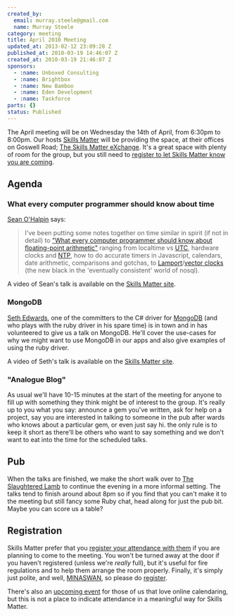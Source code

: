 ```yaml
---
created_by:
  email: murray.steele@gmail.com
  name: Murray Steele
category: meeting
title: April 2010 Meeting
updated_at: 2013-02-12 23:09:28 Z
published_at: 2010-03-19 14:46:07 Z
created_at: 2010-03-19 21:46:07 Z
sponsors:
  - :name: Unboxed Consulting
  - :name: Brightbox
  - :name: New Bamboo
  - :name: Eden Development
  - :name: Taskforce
parts: {}
status: Published
---
```


The April meeting will be on Wednesday the 14th of April, from 6:30pm to 8:00pm.  Our hosts [Skills Matter](http://skillsmatter.com/) will be providing the space, at their offices on Goswell Road; [The Skills Matter eXchange](http://skillsmatter.com/location-details/design-architecture/484/96).  It's a great space with plenty of room for the group, but you still need to <a href="#apr10registration">register to let Skills Matter know you are coming</a>.

Agenda
------

### What every computer programmer should know about time

[Sean O'Halpin](http://twitter.com/seanohalpin) says:

> I've been putting some notes together on time similar in spirit (if
> not in detail) to ["What every computer programmer should know about
> floating-point arithmetic"](http://docs.sun.com/source/806-3568/ncg_goldberg.html) ranging from
> localtime vs [UTC](http://en.wikipedia.org/wiki/Coordinated_Universal_Time), hardware clocks and [NTP](http://en.wikipedia.org/wiki/Network_Time_Protocol), how to do accurate timers
> in Javascript, calendars, date arithmetic, comparisons and gotchas, to
> [Lamport](http://en.wikipedia.org/wiki/Lamport_timestamps)/[vector clocks](http://en.wikipedia.org/wiki/Vector_clock) (the new black in the 'eventually consistent'
> world of nosql).

A video of Sean's talk is available on the [Skills Matter site](http://skillsmatter.com/podcast/ajax-ria/sean-ohalpin-what-every-computer-programmer-should-know-about-time).

### MongoDB

[Seth Edwards](http://codesnotdead.blogspot.com/), one of the committers to the C# driver for [MongoDB](www.mongodb.org) (and who plays with the ruby driver in his spare time) is in town and in has volunteered to give us a talk on MongoDB.  He'll cover the use-cases for why we might want to use MongoDB in our apps and also give examples of using the ruby driver.

A video of Seth's talk is available on the [Skills Matter site](http://skillsmatter.com/podcast/ajax-ria/seth-edwards-mongodb).

### "Analogue Blog"

As usual we'll have 10-15 minutes at the start of the meeting for anyone to fill up with something they think might be of interest to the group.  It's really up to you what you say: announce a gem you've written, ask for help on a project, say you are interested in talking to someone in the pub after wards who knows about a particular gem, or even just say hi. the only rule is to keep it short as there'll be others who want to say something and we don't want to eat into the time for the scheduled talks.

Pub
---

When the talks are finished, we make the short walk over to [The Slaughtered Lamb](http://www.theslaughteredlambpub.com/) to continue the evening in a more informal setting.  The talks tend to finish around about 8pm so if you find that you can't make it to the meeting but still fancy some Ruby chat, head along for just the pub bit.  Maybe you can score us a table?

Registration <a name="apr10registration">&nbsp;</a>
---------------------------------------------------

Skills Matter prefer that you [register your attendance with them](http://skillsmatter.com/event/ajax-ria/talks-on-time-data-type-and-mongodb/zx-548) if you are planning to come to the meeting.  You won't be turned away at the door if you haven't registered (unless we're *really* full), but it's useful for fire regulations and to help them arrange the room properly.  Finally, it's simply just polite, and well, [MINASWAN](http://oreilly.com/ruby/excerpts/ruby-learning-rails/ruby-glossary.html#I_indexterm_d1e32036), so please do [register](http://skillsmatter.com/event/ajax-ria/talks-on-time-data-type-and-mongodb/zx-548).

There's also an [upcoming event](http://upcoming.yahoo.com/event/5628845/) for those of us that love online calendaring, but this is not a place to indicate attendance in a meaningful way for Skills Matter.
